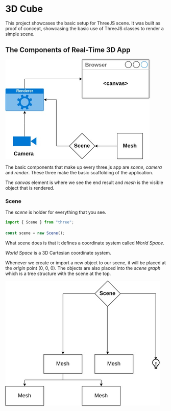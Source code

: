 # 3D Cube

This project showcases the basic setup for ThreeJS scene. It was built as proof of concept, showcasing the basic use of ThreeJS classes to render a simple scene.

## The Components of Real-Time 3D App

![Diagram with components that make up a real-time 3d app](assets/readme/The%20Components%20of%20a%20Real-Time%203D%20App.jpg)

The basic components that make up every three.js app are _scene_, _camera_ and _render_. These three make the basic scaffolding of the application.

The _canvas_ element is where we see the end result and _mesh_ is the visible object that is rendered.

### Scene

The _scene_ is holder for everything that you see.

```JavaScript
import { Scene } from "three";

const scene = new Scene();
```

What scene does is that it defines a coordinate system called _World Space_.

_World Space_ is a 3D Cartesian coordinate system.

Whenever we create or import a new object to our scene, it will be placed at the _origin_ point (0, 0, 0). The objects are also placed into the _scene graph_ which is a tree structure with the scene at the top.

![Scene graph tree diagram](assets/readme/Scene%20Tree%20Graph.jpg)
